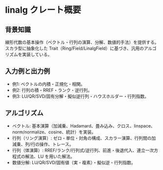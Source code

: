 # linalg クレート概要

## 背景知識
線形代数の基本操作（ベクトル・行列の演算、分解、数値的手法）を提供する。スカラ型に抽象化した Trait（Ring/Field/LinalgField）に基づき、汎用のアルゴリズムを実装している。

## 入力例と出力例
- 例1: ベクトルの内積・正規化・相関。
- 例2: 行列の積・RREF・ランク・逆行列。
- 例3: LU/QR/SVD/固有分解・擬似逆行列・ハウスホルダー・行列指数。

## アルゴリズム
- ベクトル: 基本演算（加減乗、Hadamard、畳み込み、クロス、linspace、norm/normalize、cosine、統計）を実装。
- 行列（リング演算）: ゼロ・単位・対角の構成、スカラー演算、行列間の加減乗、列/行の操作、トレース。
- 行列（体演算）: RREF/ランク/行列式/逆行列、前進・後退代入、連立一次方程式の解法、LU を用いた解法。
- 数値分解: LU/QR/SVD/固有値（実・複素）・擬似逆・行列指数。
